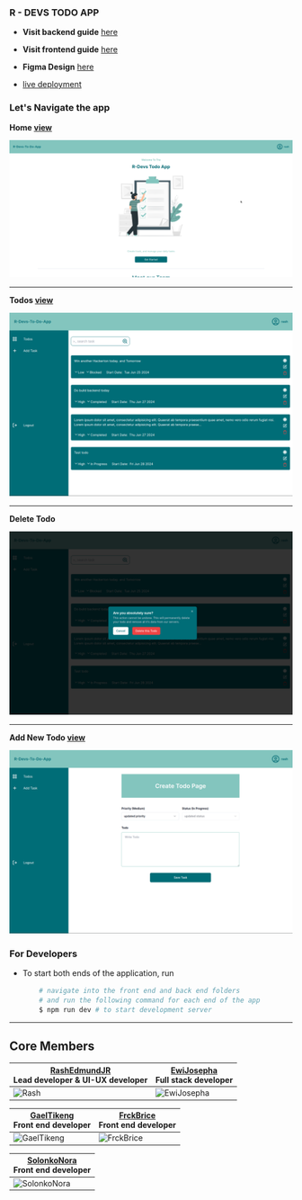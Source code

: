 ### R - DEVS TODO APP

- __Visit backend guide__ [here](./back-end/README.md)

- __Visit frontend guide__ [here](./front-end//README.md)

- __Figma Design__ [here](https://www.figma.com/design/cq5g4GphhLoGT1pyMJZJWZ/To-do-app-(Community)?node-id=0-1&t=fI60FMwkjA8H5gur-0)

- [live deployment](https://r-dev-to-do.vercel.app/todos)

### Let's Navigate the app

__Home [view](https://r-dev-to-do.vercel.app/todos)__

![home](./readme-assets/r-dev-todo-home.png)

---

__Todos [view](https://r-dev-to-do.vercel.app/todos)__

![all task](./readme-assets/todo-todos.png)

---

__Delete Todo__

![delete todo](./readme-assets/todo-delete-todo.png)

---

__Add New Todo [view](https://r-dev-to-do.vercel.app/todos/add-new/)__

![add new](./readme-assets/todo-add-new.png)

### For Developers

- To start both ends of the application, run

    ```bash
        # navigate into the front end and back end folders
        # and run the following command for each end of the app
        $ npm run dev # to start development server
    ```

---

## __Core Members__

| [RashEdmundJR](https://github.com/rashjredmund) <br /> Lead developer & UI-UX developer     | [EwiJosepha](https://github.com/ewijosepha) <br /> Full stack developer       |
| ------------------------------------------------------------------------------------------- | ----------------------------------------------------------------------------- |
| ![Rash](https://github.com/rashjredmund.png)                                                | ![EwiJosepha](https://github.com/ewijosepha.png)                              |

| [GaelTikeng](https://github.com/gaeltikeng) <br /> Front end developer                      | [FrckBrice](https://github.com/frckbrice) <br /> Front end developer          |
| ------------------------------------------------------------------------------------------- | ----------------------------------------------------------------------------- |
| ![GaelTikeng](https://github.com/gaeltikeng.png)                                            | ![FrckBrice](https://github.com/frckbrice.png)                                |

| [SolonkoNora](https://github.com/solonkonora) <br /> Front end developer
| ---------------------------------------------------------------------------------------------------------------------------------------------------------------------------- |
| ![SolonkoNora](https://github.com/solonkonora.png)
